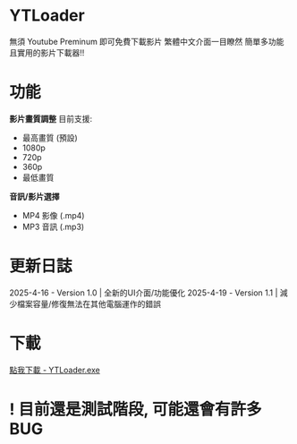 # YTLoader

無須 Youtube Preminum 即可免費下載影片
繁體中文介面一目瞭然
簡單多功能且實用的影片下載器!!

# 功能

**影片畫質調整**
目前支援:
- 最高畫質 (預設)
- 1080p
- 720p
- 360p
- 最低畫質

**音訊/影片選擇**

- MP4 影像 (.mp4)
- MP3 音訊 (.mp3)

# 更新日誌

2025-4-16 - Version 1.0 | 全新的UI介面/功能優化 
2025-4-19 - Version 1.1 | 減少檔案容量/修復無法在其他電腦運作的錯誤

# 下載

[點我下載 - YTLoader.exe](https://github.com/chat3a/YTLoader/releases/tag/%E6%AA%94%E6%A1%88)

# ! 目前還是測試階段, 可能還會有許多BUG
